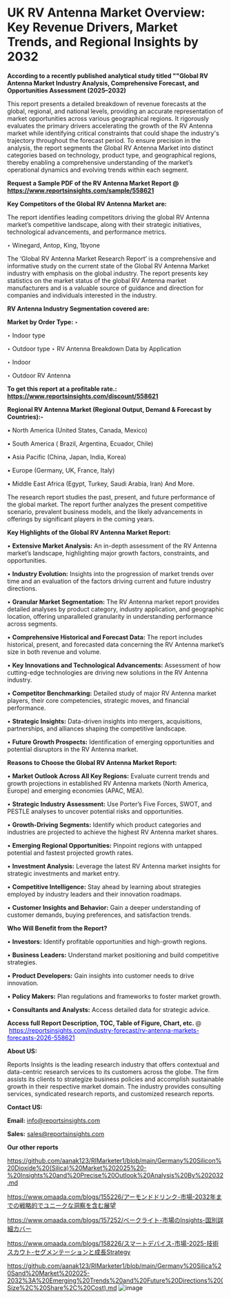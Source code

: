 # UK RV Antenna Market Overview: Key Revenue Drivers, Market Trends, and Regional Insights by 2032

<strong>According to a recently published analytical study titled ""Global RV Antenna Market Industry Analysis, Comprehensive Forecast, and Opportunities Assessment (2025–2032)</strong>

This report presents a detailed breakdown of revenue forecasts at the global, regional, and national levels, providing an accurate representation of market opportunities across various geographical regions. It rigorously evaluates the primary drivers accelerating the growth of the RV Antenna market while identifying critical constraints that could shape the industry's trajectory throughout the forecast period. To ensure precision in the analysis, the report segments the Global RV Antenna Market into distinct categories based on technology, product type, and geographical regions, thereby enabling a comprehensive understanding of the market’s operational dynamics and evolving trends within each segment.

<strong>Request a Sample PDF of the RV Antenna Market Report </strong><strong>@<a href=https://www.reportsinsights.com/sample/558621 style=color:#0000ff;> https://www.reportsinsights.com/sample/558621</a></strong></font>

<strong>Key Competitors of the Global RV Antenna Market are:</strong>

The report identifies leading competitors driving the global RV Antenna market’s competitive landscape, along with their strategic initiatives, technological advancements, and performance metrics.

‣ Winegard, Antop, King, 1byone

The ‘Global RV Antenna Market Research Report’ is a comprehensive and informative study on the current state of the Global RV Antenna Market industry with emphasis on the global industry. The report presents key statistics on the market status of the global RV Antenna market manufacturers and is a valuable source of guidance and direction for companies and individuals interested in the industry.

<strong>RV Antenna Industry Segmentation covered are:</strong>

<strong>Market by Order Type: </strong>
‣ 

‣ Indoor type

‣ Outdoor type
‣ RV Antenna Breakdown Data by Application

‣ Indoor

‣ Outdoor
RV Antenna

<strong>To get this report at a profitable rate.: <a href=https://www.reportsinsights.com/discount/558621 style=color:#0000ff;>https://www.reportsinsights.com/discount/558621</a></strong></font>

<strong>Regional RV Antenna Market (Regional Output, Demand &amp; Forecast by Countries):-</strong>

• North America (United States, Canada, Mexico)

• South America ( Brazil, Argentina, Ecuador, Chile)

• Asia Pacific (China, Japan, India, Korea)

• Europe (Germany, UK, France, Italy)

• Middle East Africa (Egypt, Turkey, Saudi Arabia, Iran) And More.

The research report studies the past, present, and future performance of the global market. The report further analyzes the present competitive scenario, prevalent business models, and the likely advancements in offerings by significant players in the coming years.

<strong>Key Highlights of the Global RV Antenna Market Report:</strong>

• <strong>Extensive Market Analysis:</strong> An in-depth assessment of the RV Antenna market’s landscape, highlighting major growth factors, constraints, and opportunities.

• <strong>Industry Evolution:</strong> Insights into the progression of market trends over time and an evaluation of the factors driving current and future industry directions.

• <strong>Granular Market Segmentation:</strong> The RV Antenna market report provides detailed analyses by product category, industry application, and geographic location, offering unparalleled granularity in understanding performance across segments.

• <strong>Comprehensive Historical and Forecast Data:</strong> The report includes historical, present, and forecasted data concerning the RV Antenna market’s size in both revenue and volume.

• <strong>Key Innovations and Technological Advancements:</strong> Assessment of how cutting-edge technologies are driving new solutions in the RV Antenna industry.

• <strong>Competitor Benchmarking:</strong> Detailed study of major RV Antenna market players, their core competencies, strategic moves, and financial performance.

• <strong>Strategic Insights:</strong> Data-driven insights into mergers, acquisitions, partnerships, and alliances shaping the competitive landscape.

• <strong>Future Growth Prospects:</strong> Identification of emerging opportunities and potential disruptors in the RV Antenna market.

<strong>Reasons to Choose the Global RV Antenna Market Report:</strong>

• <strong>Market Outlook Across All Key Regions:</strong> Evaluate current trends and growth projections in established RV Antenna markets (North America, Europe) and emerging economies (APAC, MEA).

• <strong>Strategic Industry Assessment:</strong> Use Porter’s Five Forces, SWOT, and PESTLE analyses to uncover potential risks and opportunities.

• <strong>Growth-Driving Segments:</strong> Identify which product categories and industries are projected to achieve the highest RV Antenna market shares.

• <strong>Emerging Regional Opportunities:</strong> Pinpoint regions with untapped potential and fastest projected growth rates.

• <strong>Investment Analysis:</strong> Leverage the latest RV Antenna market insights for strategic investments and market entry.

• <strong>Competitive Intelligence:</strong> Stay ahead by learning about strategies employed by industry leaders and their innovation roadmaps.

• <strong>Customer Insights and Behavior:</strong> Gain a deeper understanding of customer demands, buying preferences, and satisfaction trends.

<strong>Who Will Benefit from the Report?</strong>

• <strong>Investors:</strong> Identify profitable opportunities and high-growth regions.

• <strong>Business Leaders:</strong> Understand market positioning and build competitive strategies.

• <strong>Product Developers:</strong> Gain insights into customer needs to drive innovation.

• <strong>Policy Makers:</strong> Plan regulations and frameworks to foster market growth.

• <strong>Consultants and Analysts:</strong> Access detailed data for strategic advice.
</ul>
<strong>Access full Report Description, TOC, Table of Figure, Chart, etc. </strong>@  <a href=https://reportsinsights.com/industry-forecast/rv-antenna-markets-forecasts-2026-558621 style=color:#0000ff;>https://reportsinsights.com/industry-forecast/rv-antenna-markets-forecasts-2026-558621</a></font>

<strong><strong>About US</strong>:</strong>

Reports Insights is the leading research industry that offers contextual and data-centric research services to its customers across the globe. The firm assists its clients to strategize business policies and accomplish sustainable growth in their respective market domain. The industry provides consulting services, syndicated research reports, and customized research reports.

<strong>Contact US:</strong>

<p class=""""><b>Email:</b> <a href=mailto:info@reportsinsights.com>info@reportsinsights.com</a></p>
<p class=""""><b>Sales:</b> <a href=mailto:sales@reportsinsights.com>sales@reportsinsights.com</a></p>

<strong>Our other reports</strong>

<a href=https://github.com/aanak123/RIMarketer1/blob/main/Germany%20Silicon%20Dioxide%20(Silica)%20Market%202025%20-%20Insights%20and%20Precise%20Outlook%20Analysis%20By%202032.md>https://github.com/aanak123/RIMarketer1/blob/main/Germany%20Silicon%20Dioxide%20(Silica)%20Market%202025%20-%20Insights%20and%20Precise%20Outlook%20Analysis%20By%202032.md</a>

<a href=https://www.omaada.com/blogs/155226/アーモンドドリンク-市場-2032年までの戦略的でユニークな洞察を含む展望>https://www.omaada.com/blogs/155226/アーモンドドリンク-市場-2032年までの戦略的でユニークな洞察を含む展望</a>

<a href=https://www.omaada.com/blogs/157252/ベークライト-市場のInsights-国別詳細カバー>https://www.omaada.com/blogs/157252/ベークライト-市場のInsights-国別詳細カバー</a>

<a href=https://www.omaada.com/blogs/158226/スマートデバイス-市場-2025-技術スカウト-セグメンテーションと成長Strategy>https://www.omaada.com/blogs/158226/スマートデバイス-市場-2025-技術スカウト-セグメンテーションと成長Strategy</a>

<a href=https://github.com/aanak123/RIMarketer1/blob/main/Germany%20Silica%20Sand%20Market%202025-2032%3A%20Emerging%20Trends%20and%20Future%20Directions%20(Size%2C%20Share%2C%20Cost).md>https://github.com/aanak123/RIMarketer1/blob/main/Germany%20Silica%20Sand%20Market%202025-2032%3A%20Emerging%20Trends%20and%20Future%20Directions%20(Size%2C%20Share%2C%20Cost).md</a>
![image](https://github.com/user-attachments/assets/1cd28d49-7ee3-4a34-b7fe-6203bf0e048c)
